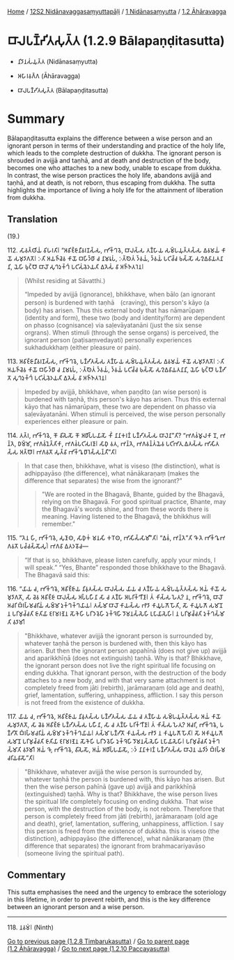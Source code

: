 
[Home](/) / [12S2 Nidānavaggasaṃyuttapāḷi](../../../12S2.md) / [1 Nidānasaṃyutta](../../1.md) / [1.2 Āhāravagga](../1.2.md)

# 𑀩𑀸𑀮𑀧𑀡𑁆𑀟𑀺𑀢𑀲𑀼𑀢𑁆𑀢 (1.2.9 Bālapaṇḍitasutta)

* 𑀦𑀺𑀤𑀸𑀦𑀲𑀁𑀬𑀼𑀢𑁆𑀢 (Nidānasaṃyutta)

* 𑀆𑀳𑀸𑀭𑀯𑀕𑁆𑀕 (Āhāravagga)

* 𑀩𑀸𑀮𑀧𑀡𑁆𑀟𑀺𑀢𑀲𑀼𑀢𑁆𑀢 (Bālapaṇḍitasutta)

# Summary

Bālapaṇḍitasutta explains the difference between a wise person and an ignorant person in terms of their understanding and practice of the holy life, which leads to the complete destruction of dukkha. The ignorant person is shrouded in avijjā and taṇhā, and at death and destruction of the body, becomes one who attaches to a new body, unable to escape from dukkha. In contrast, the wise person practices the holy life, abandons avijjā and taṇhā, and at death, is not reborn, thus escaping from dukkha. The sutta highlights the importance of living a holy life for the attainment of liberation from dukkha.

## Translation

(19.)

112\. 𑀲𑀸𑀯𑀢𑁆𑀣𑀺𑀬𑀁 𑀯𑀺𑀳𑀭𑀢𑀺𑁇 “𑀅𑀯𑀺𑀚𑁆𑀚𑀸𑀦𑀻𑀯𑀭𑀡𑀲𑁆𑀲, 𑀪𑀺𑀓𑁆𑀔𑀯𑁂, 𑀩𑀸𑀮𑀲𑁆𑀲 𑀢𑀡𑁆𑀳𑀸𑀬 𑀲𑀫𑁆𑀧𑀬𑀼𑀢𑁆𑀢𑀲𑁆𑀲 𑀏𑀯𑀫𑀬𑀁 𑀓𑀸𑀬𑁄 𑀲𑀫𑀼𑀤𑀸𑀕𑀢𑁄𑁇 𑀇𑀢𑀺 𑀅𑀬𑀜𑁆𑀘𑁂𑀯 𑀓𑀸𑀬𑁄 𑀩𑀳𑀺𑀤𑁆𑀥𑀸 𑀘 𑀦𑀸𑀫𑀭𑀽𑀧𑀁, 𑀇𑀢𑁆𑀣𑁂𑀢𑀁 𑀤𑁆𑀯𑀬𑀁, 𑀤𑁆𑀯𑀬𑀁 𑀧𑀝𑀺𑀘𑁆𑀘 𑀨𑀲𑁆𑀲𑁄 𑀲𑀍𑀏𑀯𑀸𑀬𑀢𑀦𑀸𑀦𑀺, 𑀬𑁂𑀳𑀺 𑀨𑀼𑀝𑁆𑀞𑁄 𑀩𑀸𑀮𑁄 𑀲𑀼𑀔𑀤𑀼𑀓𑁆𑀔𑀁 𑀧𑀝𑀺𑀲𑀁𑀯𑁂𑀤𑀬𑀢𑀺 𑀏𑀢𑁂𑀲𑀁 𑀯𑀸 𑀅𑀜𑁆𑀜𑀢𑀭𑁂𑀦𑁇

> (Whilst residing at Sāvatthi.)
>
> “Impeded by avijjā (ignorance), bhikkhave, when bālo (an ignorant person) is burdened with taṇhā　(craving), this person's kāyo (a body) has arisen. Thus this external body that has nāmarūpaṃ (identity and form), these two (body and identity/form) are dependent on phasso (cognisance) via saḷevāyatanāni (just the six sense orgrans). When stimuli (through the sense organs) is perceived, the ignorant person (paṭisaṃvedayati) personally experiences sukhadukkhaṃ (either pleasure or pain).

113\. 𑀅𑀯𑀺𑀚𑁆𑀚𑀸𑀦𑀻𑀯𑀭𑀡𑀲𑁆𑀲, 𑀪𑀺𑀓𑁆𑀔𑀯𑁂, 𑀧𑀡𑁆𑀟𑀺𑀢𑀲𑁆𑀲 𑀢𑀡𑁆𑀳𑀸𑀬 𑀲𑀫𑁆𑀧𑀬𑀼𑀢𑁆𑀢𑀲𑁆𑀲 𑀏𑀯𑀫𑀬𑀁 𑀓𑀸𑀬𑁄 𑀲𑀫𑀼𑀤𑀸𑀕𑀢𑁄𑁇 𑀇𑀢𑀺 𑀅𑀬𑀜𑁆𑀘𑁂𑀯 𑀓𑀸𑀬𑁄 𑀩𑀳𑀺𑀤𑁆𑀥𑀸 𑀘 𑀦𑀸𑀫𑀭𑀽𑀧𑀁, 𑀇𑀢𑁆𑀣𑁂𑀢𑀁 𑀤𑁆𑀯𑀬𑀁, 𑀤𑁆𑀯𑀬𑀁 𑀧𑀝𑀺𑀘𑁆𑀘 𑀨𑀲𑁆𑀲𑁄 𑀲𑀍𑀏𑀯𑀸𑀬𑀢𑀦𑀸𑀦𑀺, 𑀬𑁂𑀳𑀺 𑀨𑀼𑀝𑁆𑀞𑁄 𑀧𑀡𑁆𑀟𑀺𑀢𑁄 𑀲𑀼𑀔𑀤𑀼𑀓𑁆𑀔𑀁 𑀧𑀝𑀺𑀲𑀁𑀯𑁂𑀤𑀬𑀢𑀺 𑀏𑀢𑁂𑀲𑀁 𑀯𑀸 𑀅𑀜𑁆𑀜𑀢𑀭𑁂𑀦𑁇

> Impeded by avijjā, bhikkhave, when paṇḍito (an wise person) is burdened with taṇhā, this person's kāyo has arisen. Thus this external kāyo that has nāmarūpaṃ, these two are dependent on phasso via saḷevāyatanāni. When stimuli is perceived, the wise person personally experiences either pleasure or pain.

114\. 𑀢𑀢𑁆𑀭, 𑀪𑀺𑀓𑁆𑀔𑀯𑁂, 𑀓𑁄 𑀯𑀺𑀲𑁂𑀲𑁄 𑀓𑁄 𑀅𑀥𑀺𑀧𑁆𑀧𑀬𑀸𑀲𑁄 𑀓𑀺𑀁 𑀦𑀸𑀦𑀸𑀓𑀭𑀡𑀁 𑀧𑀡𑁆𑀟𑀺𑀢𑀲𑁆𑀲 𑀩𑀸𑀮𑁂𑀦𑀸”𑀢𑀺? “𑀪𑀕𑀯𑀁𑀫𑀽𑀮𑀓𑀸 𑀦𑁄, 𑀪𑀦𑁆𑀢𑁂, 𑀥𑀫𑁆𑀫𑀸, 𑀪𑀕𑀯𑀁𑀦𑁂𑀢𑁆𑀢𑀺𑀓𑀸, 𑀪𑀕𑀯𑀁𑀧𑀝𑀺𑀲𑀭𑀡𑀸𑁇 𑀲𑀸𑀥𑀼 𑀯𑀢, 𑀪𑀦𑁆𑀢𑁂, 𑀪𑀕𑀯𑀦𑁆𑀢𑀁𑀬𑁂𑀯 𑀧𑀝𑀺𑀪𑀸𑀢𑀼 𑀏𑀢𑀲𑁆𑀲 𑀪𑀸𑀲𑀺𑀢𑀲𑁆𑀲 𑀅𑀢𑁆𑀣𑁄𑁇 𑀪𑀕𑀯𑀢𑁄 𑀲𑀼𑀢𑁆𑀯𑀸 𑀪𑀺𑀓𑁆𑀔𑀽 𑀥𑀸𑀭𑁂𑀲𑁆𑀲𑀦𑁆𑀢𑀻”𑀢𑀺𑁇

> In that case then, bhikkhave, what is viseso (the distinction), what is adhippayāso (the difference), what nānākaraṇaṃ (makes the difference that separates) the wise from the ignorant?”
>
> > "We are rooted in the Bhagavā, Bhante, guided by the Bhagavā, relying on the Bhagavā. For good spiritual practice, Bhante, may the Bhagavā's words shine, and from these words there is meaning. Having listened to the Bhagavā, the bhikkhus will remember."

115\. “𑀢𑁂𑀦 𑀳𑀺, 𑀪𑀺𑀓𑁆𑀔𑀯𑁂, 𑀲𑀼𑀡𑀸𑀣, 𑀲𑀸𑀥𑀼𑀓𑀁 𑀫𑀦𑀲𑀺 𑀓𑀭𑁄𑀣, 𑀪𑀸𑀲𑀺𑀲𑁆𑀲𑀸𑀫𑀻”𑀢𑀺𑁇 “𑀏𑀯𑀁, 𑀪𑀦𑁆𑀢𑁂”𑀢𑀺 𑀔𑁄 𑀢𑁂 𑀪𑀺𑀓𑁆𑀔𑀽 𑀪𑀕𑀯𑀢𑁄 𑀧𑀘𑁆𑀘𑀲𑁆𑀲𑁄𑀲𑀼𑀁𑁇 𑀪𑀕𑀯𑀸 𑀏𑀢𑀤𑀯𑁄𑀘—

> “If that is so, bhikkhave, please listen carefully, apply your minds, I will speak.” “Yes, Bhante” responded those bhikkhave to the Bhagavā. The Bhagavā said this:

116\. “𑀬𑀸𑀬 𑀘, 𑀪𑀺𑀓𑁆𑀔𑀯𑁂, 𑀅𑀯𑀺𑀚𑁆𑀚𑀸𑀬 𑀦𑀺𑀯𑀼𑀢𑀲𑁆𑀲 𑀩𑀸𑀮𑀲𑁆𑀲 𑀬𑀸𑀬 𑀘 𑀢𑀡𑁆𑀳𑀸𑀬 𑀲𑀫𑁆𑀧𑀬𑀼𑀢𑁆𑀢𑀲𑁆𑀲 𑀅𑀬𑀁 𑀓𑀸𑀬𑁄 𑀲𑀫𑀼𑀤𑀸𑀕𑀢𑁄, 𑀲𑀸 𑀘𑁂𑀯 𑀅𑀯𑀺𑀚𑁆𑀚𑀸 𑀩𑀸𑀮𑀲𑁆𑀲 𑀅𑀧𑁆𑀧𑀳𑀻𑀦𑀸 𑀲𑀸 𑀘 𑀢𑀡𑁆𑀳𑀸 𑀅𑀧𑀭𑀺𑀓𑁆𑀔𑀻𑀡𑀸𑁇 𑀢𑀁 𑀓𑀺𑀲𑁆𑀲 𑀳𑁂𑀢𑀼? 𑀦, 𑀪𑀺𑀓𑁆𑀔𑀯𑁂, 𑀩𑀸𑀮𑁄 𑀅𑀘𑀭𑀺 𑀩𑁆𑀭𑀳𑁆𑀫𑀘𑀭𑀺𑀬𑀁 𑀲𑀫𑁆𑀫𑀸 𑀤𑀼𑀓𑁆𑀔𑀓𑁆𑀔𑀬𑀸𑀬𑁇 𑀢𑀲𑁆𑀫𑀸 𑀩𑀸𑀮𑁄 𑀓𑀸𑀬𑀲𑁆𑀲 𑀪𑁂𑀤𑀸 𑀓𑀸𑀬𑀽𑀧𑀕𑁄 𑀳𑁄𑀢𑀺, 𑀲𑁄 𑀓𑀸𑀬𑀽𑀧𑀕𑁄 𑀲𑀫𑀸𑀦𑁄 𑀦 𑀧𑀭𑀺𑀫𑀼𑀘𑁆𑀘𑀢𑀺 𑀚𑀸𑀢𑀺𑀬𑀸 𑀚𑀭𑀸𑀫𑀭𑀡𑁂𑀦 𑀲𑁄𑀓𑁂𑀳𑀺 𑀧𑀭𑀺𑀤𑁂𑀯𑁂𑀳𑀺 𑀤𑀼𑀓𑁆𑀔𑁂𑀳𑀺 𑀤𑁄𑀫𑀦𑀲𑁆𑀲𑁂𑀳𑀺 𑀉𑀧𑀸𑀬𑀸𑀲𑁂𑀳𑀺𑁇 𑀦 𑀧𑀭𑀺𑀫𑀼𑀘𑁆𑀘𑀢𑀺 𑀤𑀼𑀓𑁆𑀔𑀲𑁆𑀫𑀸𑀢𑀺 𑀯𑀤𑀸𑀫𑀺𑁇

> "Bhikkhave, whatever avijjā the ignorant person is surrounded by, whatever taṇhā the person is burdened with, then this kāyo has arisen. But then the ignorant person appahīnā (does not give up) avijjā and aparikkhīṇā (does not extinguish) taṇhā. Why is that? Bhikkhave, the ignorant person does not live the right spiritual life focusing on ending dukkha. That ignorant person, with the destruction of the body attaches to a new body, and with that very same attachment is not completely freed from jāti (rebirth), jarāmaraṇaṃ (old age and death), grief, lamentation, suffering, unhappiness, affliction. I say this person is not freed from the existence of dukkha.

117\. 𑀬𑀸𑀬 𑀘, 𑀪𑀺𑀓𑁆𑀔𑀯𑁂, 𑀅𑀯𑀺𑀚𑁆𑀚𑀸𑀬 𑀦𑀺𑀯𑀼𑀢𑀲𑁆𑀲 𑀧𑀡𑁆𑀟𑀺𑀢𑀲𑁆𑀲 𑀬𑀸𑀬 𑀘 𑀢𑀡𑁆𑀳𑀸𑀬 𑀲𑀫𑁆𑀧𑀬𑀼𑀢𑁆𑀢𑀲𑁆𑀲 𑀅𑀬𑀁 𑀓𑀸𑀬𑁄 𑀲𑀫𑀼𑀤𑀸𑀕𑀢𑁄, 𑀲𑀸 𑀘𑁂𑀯 𑀅𑀯𑀺𑀚𑁆𑀚𑀸 𑀧𑀡𑁆𑀟𑀺𑀢𑀲𑁆𑀲 𑀧𑀳𑀻𑀦𑀸, 𑀲𑀸 𑀘 𑀢𑀡𑁆𑀳𑀸 𑀧𑀭𑀺𑀓𑁆𑀔𑀻𑀡𑀸𑁇 𑀢𑀁 𑀓𑀺𑀲𑁆𑀲 𑀳𑁂𑀢𑀼? 𑀅𑀘𑀭𑀺, 𑀪𑀺𑀓𑁆𑀔𑀯𑁂, 𑀧𑀡𑁆𑀟𑀺𑀢𑁄 𑀩𑁆𑀭𑀳𑁆𑀫𑀘𑀭𑀺𑀬𑀁 𑀲𑀫𑁆𑀫𑀸 𑀤𑀼𑀓𑁆𑀔𑀓𑁆𑀔𑀬𑀸𑀬𑁇 𑀢𑀲𑁆𑀫𑀸 𑀧𑀡𑁆𑀟𑀺𑀢𑁄 𑀓𑀸𑀬𑀲𑁆𑀲 𑀪𑁂𑀤𑀸 𑀦 𑀓𑀸𑀬𑀽𑀧𑀕𑁄 𑀳𑁄𑀢𑀺𑁇 𑀲𑁄 𑀅𑀓𑀸𑀬𑀽𑀧𑀕𑁄 𑀲𑀫𑀸𑀦𑁄 𑀧𑀭𑀺𑀫𑀼𑀘𑁆𑀘𑀢𑀺 𑀚𑀸𑀢𑀺𑀬𑀸 𑀚𑀭𑀸𑀫𑀭𑀡𑁂𑀦 𑀲𑁄𑀓𑁂𑀳𑀺 𑀧𑀭𑀺𑀤𑁂𑀯𑁂𑀳𑀺 𑀤𑀼𑀓𑁆𑀔𑁂𑀳𑀺 𑀤𑁄𑀫𑀦𑀲𑁆𑀲𑁂𑀳𑀺 𑀉𑀧𑀸𑀬𑀸𑀲𑁂𑀳𑀺𑁇 𑀧𑀭𑀺𑀫𑀼𑀘𑁆𑀘𑀢𑀺 𑀤𑀼𑀓𑁆𑀔𑀲𑁆𑀫𑀸𑀢𑀺 𑀯𑀤𑀸𑀫𑀺𑁇 𑀅𑀬𑀁 𑀔𑁄, 𑀪𑀺𑀓𑁆𑀔𑀯𑁂, 𑀯𑀺𑀲𑁂𑀲𑁄, 𑀅𑀬𑀁 𑀅𑀥𑀺𑀧𑁆𑀧𑀬𑀸𑀲𑁄, 𑀇𑀤𑀁 𑀦𑀸𑀦𑀸𑀓𑀭𑀡𑀁 𑀧𑀡𑁆𑀟𑀺𑀢𑀲𑁆𑀲 𑀩𑀸𑀮𑁂𑀦 𑀬𑀤𑀺𑀤𑀁 𑀩𑁆𑀭𑀳𑁆𑀫𑀘𑀭𑀺𑀬𑀯𑀸𑀲𑁄”𑀢𑀺𑁇

> "Bhikkhave, whatever avijjā the wise person is surrounded by, whatever taṇhā the person is burdened with, this kāyo has arisen. But then the wise person pahīnā (gave up) avijjā and parikkhīṇā (extinguished) taṇhā. Why is that? Bhikkhave, the wise person lives the spiritual life completely focusing on ending dukkha. That wise person, with the destruction of the body, is not reborn. Therefore that person is completely freed from jāti (rebirth), jarāmaraṇaṃ (old age and death), grief, lamentation, suffering, unhappiness, affliction. I say this person is freed from the existence of dukkha. this is viseso (the distinction), adhippayāso (the difference), what nānākaraṇaṃ (the difference that separates) the ignorant from brahmacariyavāso (someone living the spiritual path).

## Commentary

This sutta emphasises the need and the urgency to embrace the soteriology in this lifetime, in order to prevent rebirth, and this is the key difference between an ignorant person and a wise person.

---

118\. 𑀦𑀯𑀫𑀁𑁇 (Ninth)

[Go to previous page (1.2.8 Timbarukasutta)](1.2.8.md) / [Go to parent page (1.2 Āhāravagga)](../1.2.md) / [Go to next page (1.2.10 Paccayasutta)](1.2.10.md)
